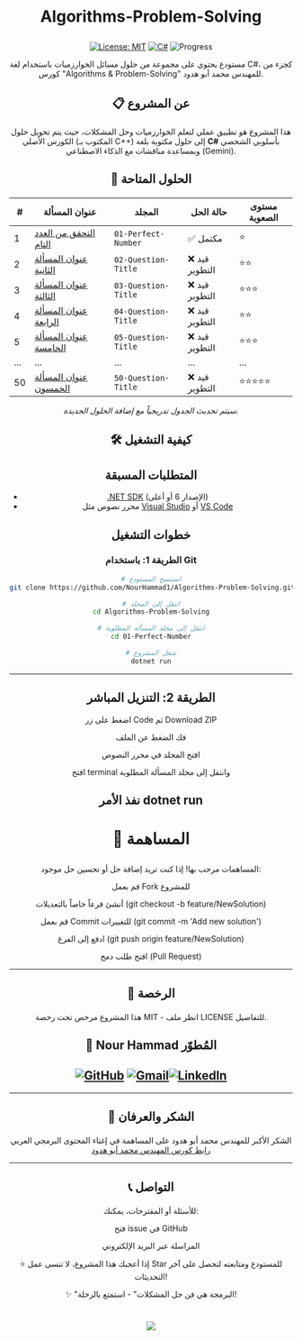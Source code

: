 


<div align="center">
  
# <p align="center">   Algorithms-Problem-Solving </p>





[![License: MIT](https://img.shields.io/badge/License-MIT-yellow.svg)](https://opensource.org/licenses/MIT) [![C#](https://img.shields.io/badge/Language-C%23-%23239120.svg)](https://docs.microsoft.com/en-us/dotnet/csharp/) ![Progress](https://img.shields.io/badge/Progress-1%2F50-blue.svg)

مستودع يحتوي على مجموعة من حلول مسائل الخوارزميات باستخدام لغة C#، كجزء من كورس "Algorithms & Problem-Solving" للمهندس محمد أبو هدود.

## <p align="center">📋 عن المشروع  </p>

هذا المشروع هو تطبيق عملي لتعلم الخوارزميات وحل المشكلات، حيث يتم تحويل حلول الكورس الأصلي (المكتوب بـ C++) إلى حلول مكتوبة بلغة **C#** بأسلوبي الشخصي وبمساعدة مناقشات مع الذكاء الاصطناعي (Gemini).

## <p align="center">🚀 الحلول المتاحة  </p>


| # | عنوان المسألة | المجلد | حالة الحل | مستوى الصعوبة |
|---|----------------|---------|-----------|----------------|
| 1 | [التحقق من العدد التام](01-Perfect-Number/) | `01-Perfect-Number` | ✅ مكتمل | ⭐ |
| 2 | [عنوان المسألة الثانية](02-Question-Title/) | `02-Question-Title` | ❌ قيد التطوير | ⭐⭐ |
| 3 | [عنوان المسألة الثالثة](03-Question-Title/) | `03-Question-Title` | ❌ قيد التطوير | ⭐⭐⭐ |
| 4 | [عنوان المسألة الرابعة](04-Question-Title/) | `04-Question-Title` | ❌ قيد التطوير | ⭐⭐ |
| 5 | [عنوان المسألة الخامسة](05-Question-Title/) | `05-Question-Title` | ❌ قيد التطوير | ⭐⭐⭐ |
| ... | ... | ... | ... | ... |
| 50 | [عنوان المسألة الخمسون](50-Question-Title/) | `50-Question-Title` | ❌ قيد التطوير | ⭐⭐⭐⭐⭐ |

*سيتم تحديث الجدول تدريجياً مع إضافة الحلول الجديدة.*

## <p align="center">🛠️ كيفية التشغيل  </p>

## المتطلبات المسبقة
- [.NET SDK](https://dotnet.microsoft.com/download) (الإصدار 6 أو أعلى)
- محرر نصوص مثل [Visual Studio](https://visualstudio.microsoft.com/) أو [VS Code](https://code.visualstudio.com/)

## خطوات التشغيل

### الطريقة 1: باستخدام Git
```bash
# استنسخ المستودع
git clone https://github.com/NourHammad1/Algorithms-Problem-Solving.git

# انتقل إلى المجلد
cd Algorithms-Problem-Solving

# انتقل إلى مجلد المسألة المطلوبة
cd 01-Perfect-Number

# شغل المشروع
dotnet run
```
---
## الطريقة 2: التنزيل المباشر
اضغط على زر Code ثم Download ZIP

فك الضغط عن الملف

افتح المجلد في محرر النصوص

افتح terminal وانتقل إلى مجلد المسألة المطلوبة

نفذ الأمر dotnet run
---
# <p align="center">🤝 المساهمة </p>
المساهمات مرحب بها! إذا كنت تريد إضافة حل أو تحسين حل موجود:

قم بعمل Fork للمشروع

أنشئ فرعاً خاصاً بالتعديلات (git checkout -b feature/NewSolution)

قم بعمل Commit للتغييرات (git commit -m 'Add new solution')

ادفع إلى الفرع (git push origin feature/NewSolution)

افتح طلب دمج (Pull Request)


---
## <p align="center">📄 الرخصة  </p>
هذا المشروع مرخص تحت رخصة MIT - انظر ملف LICENSE للتفاصيل.

## <p align="center">👤 Nour Hammad المُطوّر </p>
##  [![GitHub](https://img.shields.io/badge/GitHub-Profile-black?logo=github )](https://github.com/NourHammad1/) [![Gmail](https://img.shields.io/badge/Gmail-D14836?style=for-the-badge&logo=gmail&logoColor=white)](mailto:nour12hammad@gmail.com)[![LinkedIn](https://img.shields.io/badge/LinkedIn-0077B5?style=for-the-badge&logo=linkedin&logoColor=white)](https://www.linkedin.com/in/nour-hammad-3b50bb377)
---
##  <p align="center">🙏 الشكر والعرفان  </p>
الشكر الأكبر للمهندس محمد أبو هدود على المساهمة في إغناء المحتوى البرمجي العربي 
[رابط  كورس المهندس محمد أبو هدود](https://programmingadvices.com/courses/enrolled/1811531)



---
## <p align="center"> 📞 التواصل </p>
للأسئلة أو المقترحات، يمكنك:

فتح issue في GitHub

المراسلة عبر البريد الإلكتروني

⭐ إذا أعجبك هذا المشروع، لا تنسى عمل Star للمستودع ومتابعته لتحصل على آخر التحديثات!

✨ "البرمجة هي فن حل المشكلات" - استمتع بالرحلة!
</div>
<h1 align="center"> <a href="https://git.io/typing-svg"> <img src="https://readme-typing-svg.herokuapp.com/?lines=Programming+is+the+art;of+problem+solving👋;&size=35"> </a> 
